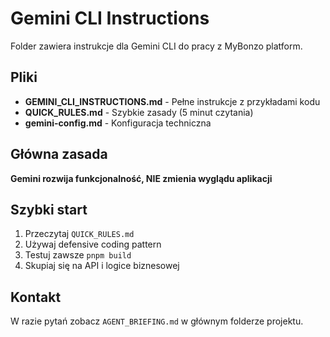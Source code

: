 # Gemini CLI Instructions

Folder zawiera instrukcje dla Gemini CLI do pracy z MyBonzo platform.

## Pliki

- **GEMINI_CLI_INSTRUCTIONS.md** - Pełne instrukcje z przykładami kodu
- **QUICK_RULES.md** - Szybkie zasady (5 minut czytania)
- **gemini-config.md** - Konfiguracja techniczna

## Główna zasada

**Gemini rozwija funkcjonalność, NIE zmienia wyglądu aplikacji**

## Szybki start

1. Przeczytaj `QUICK_RULES.md`
2. Używaj defensive coding pattern
3. Testuj zawsze `pnpm build`
4. Skupiaj się na API i logice biznesowej

## Kontakt

W razie pytań zobacz `AGENT_BRIEFING.md` w głównym folderze projektu.
